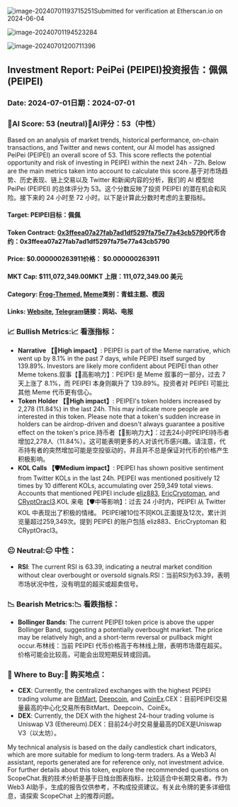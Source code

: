 ![image-20240701193715251](imgs/image-20240701193715251.png)Submitted for verification at Etherscan.io on 2024-06-04

![image-20240701194523284](imgs/image-20240701194523284.png)

![image-20240701200711396](imgs/image-20240701200711396.png)

## Investment Report: PeiPei (PEIPEI)投资报告：佩佩 (PEIPEI)

### Date: 2024-07-01日期：2024-07-01

### 🎯AI Score: 53 (neutral)🎯AI评分：53（中性）

Based on an analysis of market trends, historical performance, on-chain transactions, and Twitter and news content, our AI model has assigned PeiPei (PEIPEI) an overall score of 53. This score reflects the potential opportunity and risk of investing in PEIPEI within the next 24h - 72h. Below are the main metrics taken into account to calculate this score.基于对市场趋势、历史表现、链上交易以及 Twitter 和新闻内容的分析，我们的 AI 模型给 PeiPei (PEIPEI) 的总体评分为 53。这个分数反映了投资 PEIPEI 的潜在机会和风险。接下来的 24 小时至 72 小时。以下是计算此分数时考虑的主要指标。

#### Target: PEIPEI目标：佩佩

#### Token Contract: [0x3ffeea07a27fab7ad1df5297fa75e77a43cb5790](https://etherscan.io/address/0x3ffeea07a27fab7ad1df5297fa75e77a43cb5790)代币合约：0x3ffeea07a27fab7ad1df5297fa75e77a43cb5790

#### Price: $0.000000263911价格： $0.000000263911

#### MKT Cap: $111,072,349.00MKT 上限：111,072,349.00 美元

#### Category: [Frog-Themed](https://ai.0xscope.com/?question=0), [Meme](https://ai.0xscope.com/?question=1)类别：青蛙主题、模因

#### Links: [Website](https://peipeicoin.vip/), [Telegram](https://t.me/peipeicoinerc)链接：网站、电报

### 📈 Bullish Metrics:📈 看涨指标：

- **Narrative 【🚨High impact】**: PEIPEI is part of the Meme narrative, which went up by 8.1% in the past 7 days, while PEIPEI itself surged by 139.89%. Investors are likely more confident about PEIPEI than other Meme tokens.叙事【🚨高影响力】：PEIPEI 是 Meme 叙事的一部分，过去 7 天上涨了 8.1%，而 PEIPEI 本身则飙升了 139.89%。投资者对 PEIPEI 可能比其他 Meme 代币更有信心。
- **Token Holder 【🚨High impact】**: PEIPEI's token holders increased by 2,278 (11.84%) in the last 24h. This may indicate more people are interested in this token. Please note that a token's sudden increase in holders can be airdrop-driven and doesn't always guarantee a positive effect on the token's price.持币者【🚨影响力大】：过去24小时PEIPEI持币者增加2,278人（11.84%）。这可能表明更多的人对该代币感兴趣。请注意，代币持有者的突然增加可能是空投驱动的，并且并不总是保证对代币的价格产生积极影响。
- **KOL Calls 【🛡️Medium impact】**: PEIPEI has shown positive sentiment from Twitter KOLs in the last 24h. PEIPEI was mentioned positively 12 times by 10 different KOLs, accumulating over 259,349 total views. Accounts that mentioned PEIPEI include [eliz883](https://twitter.com/eliz883/status/1807461058757497262), [EricCryptoman](https://twitter.com/EricCryptoman/status/1807512294030795090), and [CRyptOracl3](https://twitter.com/CRyptOracl3/status/1807531692925853951).KOL 来电【🛡️中等影响】：过去 24 小时内，PEIPEI 从 Twitter KOL 中表现出了积极的情绪。 PEIPEI被10位不同KOL正面提及12次，累计浏览量超过259,349次。提到 PEIPEI 的账户包括 eliz883、EricCryptoman 和 CRyptOracl3。

### 😐 Neutral:😐 中性：

- **RSI**: The current RSI is 63.39, indicating a neutral market condition without clear overbought or oversold signals.RSI：当前RSI为63.39，表明市场状况中性，没有明显的超买或超卖信号。

### 📉 Bearish Metrics:📉 看跌指标：

- **Bollinger Bands**: The current PEIPEI token price is above the upper Bollinger Band, suggesting a potentially overbought market. The price may be relatively high, and a short-term reversal or pullback might occur.布林线：当前 PEIPEI 代币价格高于布林线上限，表明市场潜在超买。价格可能会比较高，可能会出现短期反转或回调。

### 🏦 Where to Buy:🏦 购买地点：

- **CEX**: Currently, the centralized exchanges with the highest PEIPEI trading volume are [BitMart](https://www.bitmart.com/en), [Deepcoin](https://www.deepcoin.com/), and [CoinEx](https://www.coinex.com/).CEX：目前PEIPEI交易量最高的中心化交易所有BitMart、Deepcoin、CoinEx。
- **DEX**: Currently, the DEX with the highest 24-hour trading volume is Uniswap V3 (Ethereum).DEX：目前24小时交易量最高的DEX是Uniswap V3（以太坊）。

My technical analysis is based on the daily candlestick chart indicators, which are more suitable for medium to long-term traders. As a Web3 AI assistant, reports generated are for reference only, not investment advice. For further details about this token, explore the recommended questions on ScopeChat.我的技术分析是基于日烛台图表指标，比较适合中长期交易者。作为Web3 AI助手，生成的报告仅供参考，不构成投资建议。有关此令牌的更多详细信息，请探索 ScopeChat 上的推荐问题。